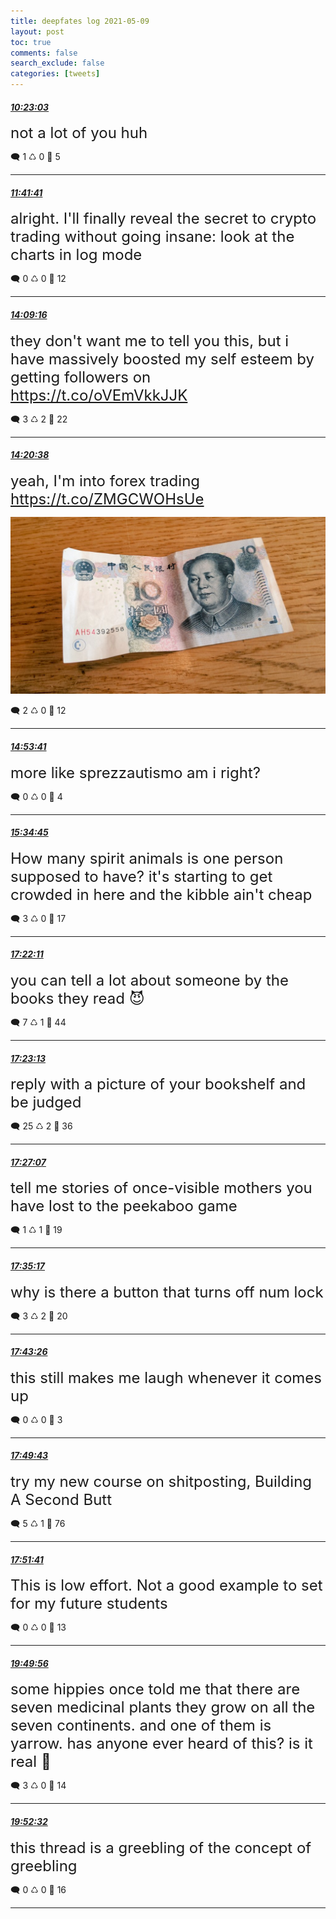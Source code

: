```yaml
---
title: deepfates log 2021-05-09
layout: post
toc: true
comments: false
search_exclude: false
categories: [tweets]
---
```



#### <a href = "https://twitter.com/deepfates/status/1391428513308291077">*10:23:03*</a>

<font size="5">not a lot of you huh</font>



🗨️ 1 ♺ 0 🤍  5   

---
    
#### <a href = "https://twitter.com/deepfates/status/1391448300159750149">*11:41:41*</a>

<font size="5">alright. I'll finally reveal the secret to crypto trading without going insane: look at the charts in log mode</font>



🗨️ 0 ♺ 0 🤍  12   

---
    
#### <a href = "https://twitter.com/deepfates/status/1391485443527434241">*14:09:16*</a>

<font size="5">they don't want me to tell you this, but i have massively boosted my self esteem by getting followers on  https://t.co/oVEmVkkJJK</font>



🗨️ 3 ♺ 2 🤍  22   

---
    
#### <a href = "https://twitter.com/deepfates/status/1391488303115894785">*14:20:38*</a>

<font size="5">yeah, I'm into forex trading  https://t.co/ZMGCWOHsUe</font>

![image from twitter](/images/from_twitter/E0-PPKrVEAQGrTz.jpg)


🗨️ 2 ♺ 0 🤍  12   

---
    
#### <a href = "https://twitter.com/deepfates/status/1391496618407448577">*14:53:41*</a>

<font size="5">more like sprezzautismo am i right?</font>



🗨️ 0 ♺ 0 🤍  4   

---
    
#### <a href = "https://twitter.com/deepfates/status/1391506953172488192">*15:34:45*</a>

<font size="5">How many spirit animals is one person supposed to have? it's starting to get crowded in here and the kibble ain't cheap</font>



🗨️ 3 ♺ 0 🤍  17   

---
    
#### <a href = "https://twitter.com/deepfates/status/1391533991015059456">*17:22:11*</a>

<font size="5">you can tell a lot about someone by the books they read  😈</font>



🗨️ 7 ♺ 1 🤍  44   

---
    
#### <a href = "https://twitter.com/deepfates/status/1391534248868290561">*17:23:13*</a>

<font size="5">reply with a picture of your bookshelf and be judged</font>



🗨️ 25 ♺ 2 🤍  36   

---
    
#### <a href = "https://twitter.com/deepfates/status/1391535231321010176">*17:27:07*</a>

<font size="5">tell me stories of once-visible mothers you have lost to the peekaboo game</font>



🗨️ 1 ♺ 1 🤍  19   

---
    
#### <a href = "https://twitter.com/deepfates/status/1391537288312623104">*17:35:17*</a>

<font size="5">why is there a button that turns off num lock</font>



🗨️ 3 ♺ 2 🤍  20   

---
    
#### <a href = "https://twitter.com/deepfates/status/1391539338358386690">*17:43:26*</a>

<font size="5">this still makes me laugh whenever it comes up</font>



🗨️ 0 ♺ 0 🤍  3   

---
    
#### <a href = "https://twitter.com/deepfates/status/1391540918705000448">*17:49:43*</a>

<font size="5">try my new course on shitposting, Building A Second Butt</font>



🗨️ 5 ♺ 1 🤍  76   

---
    
#### <a href = "https://twitter.com/deepfates/status/1391541414811430913">*17:51:41*</a>

<font size="5">This is low effort. Not a good example to set for my future students</font>



🗨️ 0 ♺ 0 🤍  13   

---
    
#### <a href = "https://twitter.com/deepfates/status/1391571172223971328">*19:49:56*</a>

<font size="5">some hippies once told me that there are seven medicinal plants they grow on all the seven continents. and one of them is yarrow. has anyone ever heard of this? is it real 🧐</font>



🗨️ 3 ♺ 0 🤍  14   

---
    
#### <a href = "https://twitter.com/deepfates/status/1391571825700704256">*19:52:32*</a>

<font size="5">this thread is a greebling of the concept of greebling</font>



🗨️ 0 ♺ 0 🤍  16   

---
    
            

